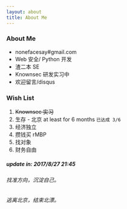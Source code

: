 ```yaml
---
layout: about
title: About Me
---
```


### About Me

- nonefacesay#gmail.com 
- Web 安全/ Python 开发
- 渣二本 SE
- Knownsec 研发实习中
- 欢迎留言/disqus

### Wish List

1. <del> Knownsec 实习 </del>
2. 生存 - 北京 at least for 6 months <code>已达成 3/6</code>
3. 经济独立
4. 攒钱买 rMBP
5. 找对象
6. 财务自由


##### update in: 2017/8/27 21:45
###### 找准方向，沉淀自己。
###### 逃离北京，结束北漂。
